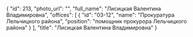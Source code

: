 {
    "id": 213,
    "photo_url": "",
    "full_name": "Лисицкая Валентина Владимировна",
    "offices": [
        {
            "id": "03-12",
            "name": "Прокуратура Лельчицкого района",
            "position": "помощник прокурора Лельчицкого района"
        }
    ],
    "title": "Лисицкая Валентина Владимировна"
}